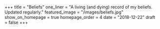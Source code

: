 +++
title = "Beliefs"
one_liner = "A living (and dying) record of my beliefs. Updated regularly."
featured_image = "/images/beliefs.jpg"
show_on_homepage = true
homepage_order = 4
date = "2018-12-22"
draft = false
+++
